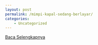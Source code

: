 ```yaml
---
layout: post
permalink: /mimpi-kapal-sedang-berlayar/
categories:
    - Uncategorized
---
```


[Baca Selengkapnya](/10)